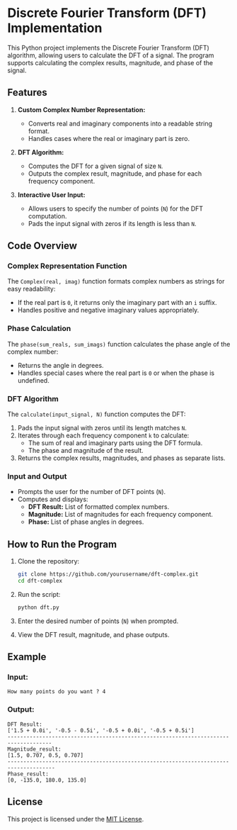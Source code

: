 
# Discrete Fourier Transform (DFT) Implementation

This Python project implements the Discrete Fourier Transform (DFT) algorithm, allowing users to calculate the DFT of a signal. The program supports calculating the complex results, magnitude, and phase of the signal.

## Features

1. **Custom Complex Number Representation:**
   - Converts real and imaginary components into a readable string format.
   - Handles cases where the real or imaginary part is zero.

2. **DFT Algorithm:**
   - Computes the DFT for a given signal of size `N`.
   - Outputs the complex result, magnitude, and phase for each frequency component.

3. **Interactive User Input:**
   - Allows users to specify the number of points (`N`) for the DFT computation.
   - Pads the input signal with zeros if its length is less than `N`.

## Code Overview

### Complex Representation Function

The `Complex(real, imag)` function formats complex numbers as strings for easy readability:

- If the real part is `0`, it returns only the imaginary part with an `i` suffix.
- Handles positive and negative imaginary values appropriately.

### Phase Calculation

The `phase(sum_reals, sum_imags)` function calculates the phase angle of the complex number:

- Returns the angle in degrees.
- Handles special cases where the real part is `0` or when the phase is undefined.

### DFT Algorithm

The `calculate(input_signal, N)` function computes the DFT:

1. Pads the input signal with zeros until its length matches `N`.
2. Iterates through each frequency component `k` to calculate:
   - The sum of real and imaginary parts using the DFT formula.
   - The phase and magnitude of the result.
3. Returns the complex results, magnitudes, and phases as separate lists.

### Input and Output

- Prompts the user for the number of DFT points (`N`).
- Computes and displays:
  - **DFT Result:** List of formatted complex numbers.
  - **Magnitude:** List of magnitudes for each frequency component.
  - **Phase:** List of phase angles in degrees.

## How to Run the Program

1. Clone the repository:
   ```bash
   git clone https://github.com/yourusername/dft-complex.git
   cd dft-complex
   ```

2. Run the script:
   ```bash
   python dft.py
   ```

3. Enter the desired number of points (`N`) when prompted.
4. View the DFT result, magnitude, and phase outputs.

## Example

### Input:
```
How many points do you want ? 4
```

### Output:
```
DFT Result:
['1.5 + 0.0i', '-0.5 - 0.5i', '-0.5 + 0.0i', '-0.5 + 0.5i']
------------------------------------------------------------------------------------
Magnitude_result:
[1.5, 0.707, 0.5, 0.707]
-------------------------------------------------------------------------------------
Phase_result:
[0, -135.0, 180.0, 135.0]
```

## License

This project is licensed under the [MIT License](LICENSE).
